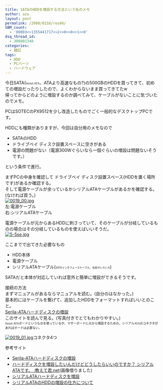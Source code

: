 ```yaml
---
title: SATAのHDDを増設する方法という名のメモ
author: azu
layout: post
permalink: /2008/0216/res66/
SBM_count:
  - '00003<>1355441717<>2<>0<>0<>1<>0'
dsq_thread_id:
  - 300801340
categories:
  - 雑記
tags:
  - HDD
  - PCパーツ
  - ハードウェア
---
```

<p>今日SATA(<span style="font-family: ＭＳ Ｐゴシック,Osaka; font-size: x-small;">Serial-ATA</span>、ATAより高速なもの?)の500GBのHDDを買ってきて、初めての増設だったりしたので、よくわからないまま買ってきてたw<br />
帰ってからどのように増設するのか調べてみて、ケーブルがないことに気づいたのでメモ。</p>
<p>PCはSOTECのPX9512を少し改造したものでごく一般的なデスクトップPCです。</p>
<p>HDDにも種類がありますが、今回は自分用のメモなので</p>
<ul>
<li>SATAのHDD</li>
<li>ドライブベイ ディスク設置スペースに空きがある</li>
<li>電源の問題がない（電源<span class="px12">300W</span>ぐらいなら一個ぐらいの増設は問題ないそうです。）</li>
</ul>
<p>という条件で進行。</p>
<p>まずPCの中身を確認して ドライブベイ ディスク設置スペース(HDDを置く場所です)があるか確認する。<br />
そして電源ケーブルが余っているかシリアルATAケーブルがあるかを確認する。(なければ買う。)<br />
<a title="0019_00.jpg" href="https://efcl.info/wp-content/uploads/2008/02/0019_00.jpg"><img src="https://efcl.info/wp-content/uploads/2008/02/0019_00.thumbnail.jpg" alt="0019_00.jpg" /><br />
</a>左:電源ケーブル<br />
右:シリアルATAケーブル</p>
<p>電源ケーブルが元からあるHDDに刺さっていて、そのケーブルが分岐しているものの場合はその分岐しているものを使えばいいそうだ。<br />
<a title="5-5se.jpg" href="https://efcl.info/wp-content/uploads/2008/02/5-5se.jpg"><img src="https://efcl.info/wp-content/uploads/2008/02/5-5se.thumbnail.jpg" alt="5-5se.jpg" /></a></p>
<p>ここまでで出てきた必要なもの</p>
<ul>
<li>HDD本体</li>
<li>電源ケーブル</li>
<li>シリアルATAケーブル(<span style="font-size: 0.6em">SATAインタフェースケーブル、名前がいろいろ</span>)</li>
</ul>
<p>SATAだと本体が対応していれば意外と簡単に増設ができるそうです。</p>
<p>接続の方法<br />
まずマニュアルがあるならマニュアルを読む。(自分のはなかった。)<br />
基本的にはケーブルを繋げて、追加したHDDをフォーマットすればいいとのこと。<br />
<a href="http://www.uranus.dti.ne.jp/%7Et-inoue/engineering/serialharddisk/serialharddisk.htm">Serila-ATAハードディスクの増設</a><br />
このサイトを読んで見る。(写真付きでとてもわかりやすい。)<br />
<span style="font-family: ＭＳ Ｐゴシック,Osaka; font-size: x-small;">Serial-ATAボードというものを使っているが、マザーボードに元から増設するための、シリアルATAのコネクタが<br />
あればボードは必要ない。</span></p>
<p><a title="0019_01.jpg" href="https://efcl.info/wp-content/uploads/2008/02/0019_01.jpg"><img src="https://efcl.info/wp-content/uploads/2008/02/0019_01.thumbnail.jpg" alt="0019_01.jpg" /></a>コネクタ4つ</p>
<p>参考サイト</p>
<ul>
<li><a href="http://www.uranus.dti.ne.jp/%7Et-inoue/engineering/serialharddisk/serialharddisk.htm">Serila-ATAハードディスクの増設</a></li>
<li><a href="http://www.oshiete-kun.net/archives/2007/06/06_0019.html">ハードディスクを増設したいんだけどどうしたらいいのですか？ シリアルATAです。 :教えて君.net</a>(画像借りました)</li>
<li><a href="http://naosan.way-nifty.com/blog/2006/02/ata_d921.html">シリアルATAハードディスクを増設</a></li>
<li><a href="http://okwave.jp/qa680031.html">シリアルATAのHDDの増設の仕方について</a></li>
</ul>
